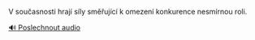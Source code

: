 
V současnosti hrají síly směřující k omezení konkurence nesmírnou roli.

[🔊 Poslechnout audio](/data/7-paragraphs/audio/chapter_57/para_010-V-souasnosti-hraj-sly-smujc-k-omezen-konku.mp3)
